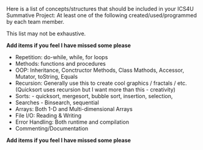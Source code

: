 Here is a list of concepts/structures that should be included in your ICS4U Summative Project: At least one of the following created/used/programmed by each team member.

This list may not be exhaustive. 

**Add items if you feel I have missed some please**


* Repetition: do-while,  while, for loops
* Methods:  functions and procedures
* OOP: Inheritance, Conctructor Methods, Class Mathods, Accessor, Mutator, toString, Equals
* Recursion: Generally use this to create cool graphics / fractals / etc.  (Quicksort uses recursion but I want more than this - creativity)
* Sorts:  - quicksort, mergesort, bubble sort, insertion, selection, 
* Searches - Binsearch, sequential
* Arrays: Both 1-D and Multi-dimensional Arrays
* File I/O: Reading & Writing
* Error Handling: Both runtime and compilation
* Commenting/Documentation

**Add items if you feel I have missed some please**

